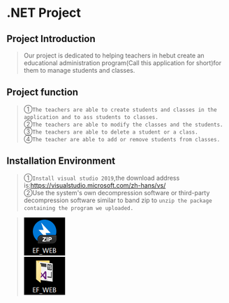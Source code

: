 # .NET Project
## Project Introduction
>Our project is dedicated to helping teachers in hebut create an educational administration program(Call this application for short)for them to manage students and classes.
## Project function
>①`The teachers are able to create students and classes in the application and to ass students to
classes.`  
>②`The teachers are able to modify the classes and the students.`  
>③`The teachers are able to delete a student or a class.`  
>④`The teacher are able to add or remove students from classes.`  
## Installation Environment
>①`Install visual studio 2019`,the download address is:https://visualstudio.microsoft.com/zh-hans/vs/  
>②Use the system's own decompression software or third-party decompression software similar to band zip to `unzip the package containing the program we uploaded.`


>![image](https://github.com/MrEra0116/EF_WEB/blob/main/images/2.png)  
>![image](https://github.com/MrEra0116/EF_WEB/blob/main/images/3.png)
